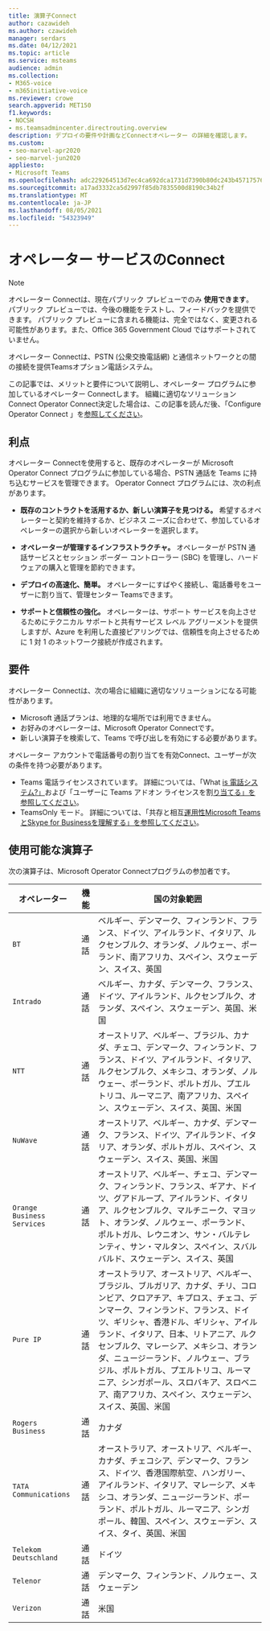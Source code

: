 ```yaml
---
title: 演算子Connect
author: cazawideh
ms.author: czawideh
manager: serdars
ms.date: 04/12/2021
ms.topic: article
ms.service: msteams
audience: admin
ms.collection:
- M365-voice
- m365initiative-voice
ms.reviewer: crowe
search.appverid: MET150
f1.keywords:
- NOCSH
- ms.teamsadmincenter.directrouting.overview
description: デプロイの要件や計画などConnectオペレーター の詳細を確認します。
ms.custom:
- seo-marvel-apr2020
- seo-marvel-jun2020
appliesto:
- Microsoft Teams
ms.openlocfilehash: adc229264513d7ec4ca692dca1731d7390b80dc243b4571757607c1c76b7cacb
ms.sourcegitcommit: a17ad3332ca5d2997f85db7835500d8190c34b2f
ms.translationtype: MT
ms.contentlocale: ja-JP
ms.lasthandoff: 08/05/2021
ms.locfileid: "54323949"
---
```

# <a name="plan-for-operator-connect"></a>オペレーター サービスのConnect

>[!NOTE]
>オペレーター Connectは、現在パブリック プレビューでのみ **使用できます**。 パブリック プレビューでは、今後の機能をテストし、フィードバックを提供できます。 パブリック プレビューに含まれる機能は、完全ではなく、変更される可能性があります。また、Office 365 Government Cloud ではサポートされていません。

オペレーター Connectは、PSTN (公衆交換電話網) と通信ネットワークとの間の接続を提供Teamsオプション電話システム。  

この記事では、メリットと要件について説明し、オペレーター プログラムに参加しているオペレーター Connectします。  組織に適切なソリューションConnect Operator Connect決定した場合は、この記事を読んだ後、「Configure Operator Connect 」を[参照してください](operator-connect-configure.md)。  

## <a name="benefits"></a>利点

オペレーター Connectを使用すると、既存のオペレーターが Microsoft Operator Connect プログラムに参加している場合、PSTN 通話を Teams に持ち込むサービスを管理できます。 Operator Connect プログラムには、次の利点があります。

- **既存のコントラクトを活用するか、新しい演算子を見つける。** 希望するオペレーターと契約を維持するか、ビジネス ニーズに合わせて、参加しているオペレーターの選択から新しいオペレーターを選択します。

- **オペレーターが管理するインフラストラクチャ。** オペレーターが PSTN 通話サービスとセッション ボーダー コントローラー (SBC) を管理し、ハードウェアの購入と管理を節約できます。

- **デプロイの高速化、簡単。** オペレーターにすばやく接続し、電話番号をユーザーに割り当て、管理センター Teamsできます。

- **サポートと信頼性の強化。** オペレーターは、サポート サービスを向上させるためにテクニカル サポートと共有サービス レベル アグリーメントを提供しますが、Azure を利用した直接ピアリングでは、信頼性を向上させるために 1 対 1 のネットワーク接続が作成されます。

## <a name="requirements"></a>要件

 オペレーター Connectは、次の場合に組織に適切なソリューションになる可能性があります。

- Microsoft 通話プランは、地理的な場所では利用できません。
- お好みのオペレーターは、Microsoft Operator Connectです。
- 新しい演算子を検索して、Teams で呼び出しを有効にする必要があります。

オペレーター アカウントで電話番号の割り当てを有効Connect、ユーザーが次の条件を持つ必要があります。

- Teams 電話ライセンスされています。 詳細については、「What [is 電話システム?」](what-is-phone-system-in-office-365.md)および「ユーザーに Teams アドオン ライセンスを割[り当てる」を参照してください](teams-add-on-licensing/assign-teams-add-on-licenses.md)。
- TeamsOnly モード。 詳細については、「共存と相互[運用性Microsoft TeamsとSkype for Businessを理解する」を参照してください](teams-and-skypeforbusiness-coexistence-and-interoperability.md)。

## <a name="available-operators"></a>使用可能な演算子

次の演算子は、Microsoft Operator Connectプログラムの参加者です。

| オペレーター | 機能 | 国の対象範囲 |
| --- | --- | --- |
| `BT`  | 通話 | ベルギー、デンマーク、フィンランド、フランス、ドイツ、アイルランド、イタリア、ルクセンブルク、オランダ、ノルウェー、ポーランド、南アフリカ、スペイン、スウェーデン、スイス、英国 |
| `Intrado` | 通話 | ベルギー、カナダ、デンマーク、フランス、ドイツ、アイルランド、ルクセンブルク、オランダ、スペイン、スウェーデン、英国、米国  |
| `NTT`  | 通話 | オーストリア、ベルギー、ブラジル、カナダ、チェコ、デンマーク、フィンランド、フランス、ドイツ、アイルランド、イタリア、ルクセンブルク、メキシコ、オランダ、ノルウェー、ポーランド、ポルトガル、プエルトリコ、ルーマニア、南アフリカ、スペイン、スウェーデン、スイス、英国、米国 |
| `NuWave` | 通話 | オーストリア、ベルギー、カナダ、デンマーク、フランス、ドイツ、アイルランド、イタリア、オランダ、ポルトガル、スペイン、スウェーデン、スイス、英国、米国   |
| `Orange Business Services` | 通話 | オーストリア、ベルギー、チェコ、デンマーク、フィンランド、フランス、ギアナ、ドイツ、グアドループ、アイルランド、イタリア、ルクセンブルク、マルチニーク、マヨット、オランダ、ノルウェー、ポーランド、ポルトガル、レウニオン、サン・バルテレンティ、サン・マルタン、スペイン、スバルバルド、スウェーデン、スイス、英国  |
| `Pure IP` | 通話 | オーストラリア、オーストリア、ベルギー、ブラジル、ブルガリア、カナダ、チリ、コロンビア、クロアチア、キプロス、チェコ、デンマーク、フィンランド、フランス、ドイツ、ギリシャ、香港ドル、ギリシャ、アイルランド、イタリア、日本、リトアニア、ルクセンブルク、マレーシア、メキシコ、オランダ、ニュージーランド、ノルウェー、ブラジル、ポルトガル、プエルトリコ、ルーマニア、シンガポール、スロバキア、スロベニア、南アフリカ、スペイン、スウェーデン、スイス、英国、米国  |
| `Rogers Business` | 通話 | カナダ  |
| `TATA Communications` | 通話 | オーストラリア、オーストリア、ベルギー、カナダ、チェコシア、デンマーク、フランス、ドイツ、香港国際航空、ハンガリー、アイルランド、イタリア、マレーシア、メキシコ、オランダ、ニュージーランド、ポーランド、ポルトガル、ルーマニア、シンガポール、韓国、スペイン、スウェーデン、スイス、タイ、英国、米国 |
| `Telekom Deutschland` | 通話 | ドイツ  |
| `Telenor` | 通話 | デンマーク、フィンランド、ノルウェー、スウェーデン  |
| `Verizon` | 通話 | 米国 |
